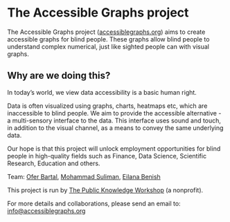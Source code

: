 # The Accessible Graphs project
The Accessible Graphs project ([accessiblegraphs.org](https://accessiblegraphs.org)) aims to create accessible graphs for blind people. These graphs allow blind people to understand complex numerical, just like sighted people can with visual graphs.

## Why are we doing this?
In today’s world, we view data accessibility is a basic human right.

Data is often visualized using graphs, charts, heatmaps etc, which are inaccessible to blind people. We aim to provide the accessible alternative - a multi-sensory interface to the data. This interface uses sound and touch, in addition to the visual channel, as a means to convey the same underlying data.

Our hope is that this project will unlock employment opportunities for blind people in high-quality fields such as Finance, Data Science, Scientific Research, Education and others.

Team: [Ofer Bartal](https://www.linkedin.com/in/ofer-bartal-58a50811), [Mohammad Suliman](https://www.linkedin.com/in/mohammad-suliman-0440a8106), [Eilana Benish](https://adn-accesstime.com)

This project is run by [The Public Knowledge Workshop](https://www.hasadna.org.il/en) (a nonprofit).

For more details and collaborations, please send an email to: info@accessiblegraphs.org

